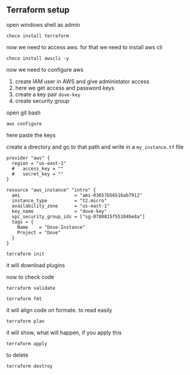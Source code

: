 ## Terraform setup

open windows shell as admin
```
choco install terraform
```
now we need to access aws. for that we need to install aws cli
```
choco install awscli -y
```
now we need to configure aws
1. create IAM user in AWS and give administator access
2. here we get access and password keys
3. create a key pair `dove-key`
4. create security group
   
open git bash
```
aws configure
```
here paste the keys

create a directory and go to that path and write in a `my_instance.tf` file

```
provider "aws" {
  region = "us-east-1"
  #   access_key = ""
  #   secret_key = ""	
}

resource "aws_instance" "intro" {
  ami                    = "ami-03657b56516ab7912"
  instance_type          = "t2.micro"
  availability_zone      = "us-east-1"
  key_name               = "dove-key"
  vpc_security_group_ids = ["sg-0780815f55104be8a"]
  tags = {
    Name    = "Dove-Instance"
    Project = "Dove"
  }
}
```

```
terraform init
```
it will download plugins

now to check code
```
terraform validate
```
```
terraform fmt
```
it will align code on formate. to read easily

```
terraform plan
```
it will show, what will happen, if you apply  this

```
terraform apply
```
to delete
```
terraform destroy
```










